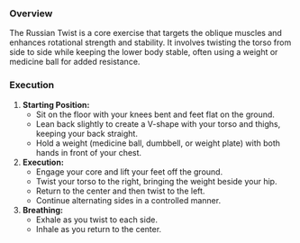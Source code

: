 ### Overview
The Russian Twist is a core exercise that targets the oblique muscles and enhances rotational strength and stability. It involves twisting the torso from side to side while keeping the lower body stable, often using a weight or medicine ball for added resistance.

### Execution
1. **Starting Position:**
   - Sit on the floor with your knees bent and feet flat on the ground.
   - Lean back slightly to create a V-shape with your torso and thighs, keeping your back straight.
   - Hold a weight (medicine ball, dumbbell, or weight plate) with both hands in front of your chest.
2. **Execution:**
   - Engage your core and lift your feet off the ground.
   - Twist your torso to the right, bringing the weight beside your hip.
   - Return to the center and then twist to the left.
   - Continue alternating sides in a controlled manner.
3. **Breathing:**
   - Exhale as you twist to each side.
   - Inhale as you return to the center.